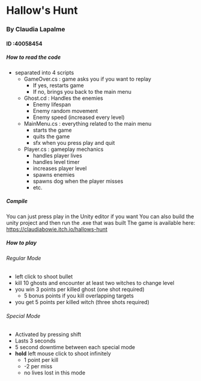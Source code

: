 # Hallow's Hunt

### By Claudia Lapalme
#### ID :40058454

##### How to read the code
* separated into 4 scripts
    * GameOver.cs : game asks you if you want to replay
       * If yes, restarts game
       * If no, brings you back to the main menu
    * Ghost.cd : Handles the enemies
       * Enemy lifespan
       * Enemy random movement
       * Enemy speed (increased every level)
    * MainMenu.cs : everything related to the main menu
       * starts the game
       * quits the game
       * sfx when you press play and quit
    * Player.cs : gameplay mechanics
       * handles player lives
       * handles level timer
       * increases player level
       * spawns enemies
       * spawns dog when the player misses
       * etc.
 
 ##### Compile
You can just press play in the Unity editor if you want
You can also build the unity project and then run the .exe that was built
The game is available here: https://claudiabowie.itch.io/hallows-hunt

##### How to play
###### Regular Mode
* left click to shoot bullet
* kill 10 ghosts and encounter at least two witches to change level
* you win 3 points per killed ghost (one shot required)
   * 5 bonus points if you kill overlapping targets
* you get 5 points per killed witch (three shots required)

###### Special Mode
* Activated by pressing shift
* Lasts 3 seconds
* 5 second downtime between each special mode
* **hold** left mouse click to shoot infinitely
   * 1 point per kill
   * -2 per miss
   * no lives lost in this mode
 
